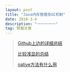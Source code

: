```yaml
---
layout: post
title: "Java内存管理及GC机制"
date: 2018-3-4 
description: "一一一一一"
tag: 转载文章
---
```

> [Github上边的详细总结](https://github.com/CyC2018/Interview-Notebook/blob/master/notes/JVM.md#4-%E5%86%85%E5%AD%98%E5%88%86%E9%85%8D%E4%B8%8E%E5%9B%9E%E6%94%B6%E7%AD%96%E7%95%A5)
> 
> [比较浅显的总结](http://blog.csdn.net/suifeng3051/article/details/48292193)
> 
> [native方法有什么用](https://zhidao.baidu.com/question/540208665.html)


